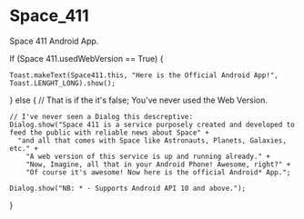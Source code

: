 Space_411
=========

Space 411 Android App.

If (Space 411.usedWebVersion == True) {

	Toast.makeText(Space411.this, "Here is the Official Android App!", Toast.LENGHT_LONG).show();

} else { // That is if the it's false; You've never used the Web Version.
		
	// I've never seen a Dialog this descreptive:
	Dialog.show("Space 411 is a service purposely created and developed to feed the public with reliable news about Space" +
	  "and all that comes with Space like Astronauts, Planets, Galaxies, etc." + 
		"A web version of this service is up and running already." +
		"Now, Imagine, all that in your Android Phone! Awesome, right?" +
		"Of course it's awesome! Now here is the official Android* App.";
		
	Dialog.show("NB: * - Supports Android API 10 and above.");

}
